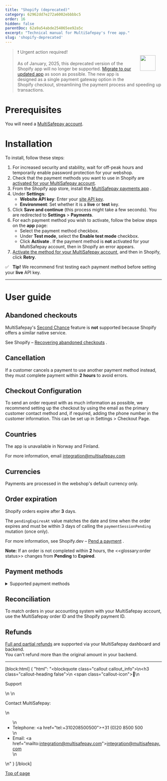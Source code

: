 ```yaml
---
title: "Shopify (deprecated)"
category: 62962dd7e272a6002ebbbbc5
order: 16
hidden: false
parentDoc: 62a9a54abde254065ee92a5c
excerpt: "Technical manual for MultiSafepay's free app."
slug: 'shopify-deprecated'
---
```

<img src="https://raw.githubusercontent.com/MultiSafepay/docs/master/static/logo/Integrations/Shopify.svg" width="50" align="right" style="margin: 20px; max-height: 75px"/>

> ❗️ Urgent action required!
>
> As of January, 2025, this deprecated version of the Shopify app will no longer be supported.
> [Migrate to our updated app](/docs/shopify#installation) as soon as possible.
> The new app is designed as a single payment gateway option in the Shopify checkout, streamlining the payment process and speeding up transactions.

# Prerequisites

You will need a [MultiSafepay account](/docs/getting-started-guide/).

# Installation

To install, follow these steps:

1. For increased security and stability, wait for off-peak hours and temporarily enable password protection for your webshop.
2. Check that the payment methods you want to use in Shopify are [activated for your MultiSafepay account](/docs/payment-methods). 
3. From the Shopify app store, install the <a href="https://apps.shopify.com/multisafepay-payments" target="_blank">MultiSafepay payments app</a> <i class="fa fa-external-link" style="font-size:12px;color:#8b929e"></i>.
4. Under **Settings**:
   - **Website API key**: Enter your [site API key](/docs/sites#site-id-api-key-and-security-code).
   - **Environment**: Set whether it is a **live** or **test** key.
5. Click **Save and continue** (this process might take a few seconds).
    You are redirected to **Settings** > **Payments**.
6. For each payment method you wish to activate, follow the below steps on the **app** page:
   - Select the payment method checkbox.
   - Under **Test mode**, select the **Enable test mode** checkbox.
   - Click **Activate <payment method>**.
    If the payment method is **not** activated for your MultiSafepay account, then in Shopify an error appears. 
7. [Activate the method for your MultiSafepay account](/docs/payment-methods), and then in Shopify, click **Retry**. 

✅ &nbsp; **Tip!** We recommend first testing each payment method before setting your **live** API key. 
<br>

---

# User guide

## Abandoned checkouts

MultiSafepay's [Second Chance](/docs/second-chance/) feature is **not** supported because Shopify offers a similar native service.

See Shopify – <a href="https://help.shopify.com/en/manual/orders/abandoned-checkouts" target="_blank">Recovering abandoned checkouts</a> <i class="fa fa-external-link" style="font-size:12px;color:#8b929e"></i>.

## Cancellation

If a customer cancels a payment to use another payment method instead, they must complete payment within **2 hours** to avoid errors.

## Checkout Configuration

To send an order request with as much information as possible, we recommend setting up the checkout by using the email as the primary customer contact method and, if required, adding the phone number in the customer information. This can be set up in Settings > Checkout Page.

## Countries

The app is unavailable in Norway and Finland. 

For more information, email <integration@multisafepay.com>

## Currencies

Payments are processed in the webshop's default currency only.

## Order expiration

Shopify orders expire after **3** days. 

The `pendingExpiresAt` value matches the date and time when the order expires and must be within 3 days of calling the `paymentSessionPending` mutation (once only).

For more information, see Shopify.dev – <a href="https://shopify.dev/apps/payments/processing-a-payment#pend-a-payment" target="_blank">Pend a payment</a> <i class="fa fa-external-link" style="font-size:12px;color:#8b929e"></i>.

**Note:** If an order is not completed within **2** hours, the <<glossary:order status>> changes from **Pending** to **Expired**. 


## Payment methods

<details id="supported-payment-methods">
<summary>Supported payment methods</summary>
<br>

- Banking methods: 
  - [Bancontact](/docs/bancontact/)
  - [Bank transfer](/docs/bank-transfer/)
  - [Belfius](/docs/belfius/)
  - [Direct debit](/docs/direct-debit/)
  - [EPS](/docs/eps/)
  - [iDEAL](/docs/ideal/)
  - [Trustly](/docs/trustly/)
- Cards: [All](/docs/card-payments/)
- Prepaid cards: [Paysafecard](/docs/paysafecard/), Fashioncheque
- Wallets: [WeChat Pay](/docs/wechat-pay/)

</details> 

## Reconciliation

To match orders in your accounting system with your MultiSafepay account, use the MultiSafepay order ID and the Shopify payment ID.

## Refunds

[Full and partial refunds](/docs/refund-payments/) are supported via your MultiSafepay dashboard and backend.  
You can't refund more than the original amount in your backend.

---

[block:html]
{
  "html": "<blockquote class=\"callout callout_info\">\n<h3 class=\"callout-heading false\">\n        <span class=\"callout-icon\">💬</span>\n        <p>Support</p>\n    </h3>\n  <p>Contact MultiSafepay:</p>\n  <ul>\n    <li>Telephone: <a href=\"tel:+310208500500\">+31 (0)20 8500 500</a></li>\n    <li>Email: <a href=\"mailto:integration@multisafepay.com\">integration@multisafepay.com</a></li>\n  </ul>  \n</blockquote>"
}
[/block]

[Top of page](#)
